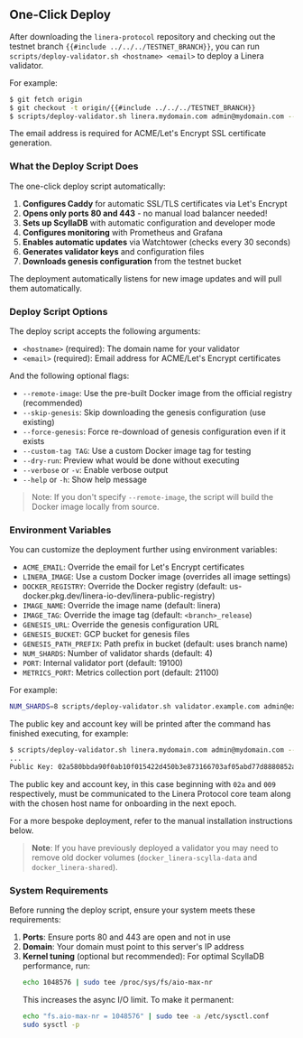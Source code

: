 ## One-Click Deploy

After downloading the `linera-protocol` repository and checking out the testnet
branch `{{#include ../../../TESTNET_BRANCH}}`, you can run
`scripts/deploy-validator.sh <hostname> <email>` to deploy a Linera validator.

For example:

```bash
$ git fetch origin
$ git checkout -t origin/{{#include ../../../TESTNET_BRANCH}}
$ scripts/deploy-validator.sh linera.mydomain.com admin@mydomain.com --remote-image
```

The email address is required for ACME/Let's Encrypt SSL certificate generation.

### What the Deploy Script Does

The one-click deploy script automatically:

1. **Configures Caddy** for automatic SSL/TLS certificates via Let's Encrypt
2. **Opens only ports 80 and 443** - no manual load balancer needed!
3. **Sets up ScyllaDB** with automatic configuration and developer mode
4. **Configures monitoring** with Prometheus and Grafana
5. **Enables automatic updates** via Watchtower (checks every 30 seconds)
6. **Generates validator keys** and configuration files
7. **Downloads genesis configuration** from the testnet bucket

The deployment automatically listens for new image updates and will pull them
automatically.

### Deploy Script Options

The deploy script accepts the following arguments:
- `<hostname>` (required): The domain name for your validator
- `<email>` (required): Email address for ACME/Let's Encrypt certificates

And the following optional flags:
- `--remote-image`: Use the pre-built Docker image from the official registry (recommended)
- `--skip-genesis`: Skip downloading the genesis configuration (use existing)
- `--force-genesis`: Force re-download of genesis configuration even if it exists
- `--custom-tag TAG`: Use a custom Docker image tag for testing
- `--dry-run`: Preview what would be done without executing
- `--verbose` or `-v`: Enable verbose output
- `--help` or `-h`: Show help message

> Note: If you don't specify `--remote-image`, the script will build the Docker image locally from source.

### Environment Variables

You can customize the deployment further using environment variables:

- `ACME_EMAIL`: Override the email for Let's Encrypt certificates
- `LINERA_IMAGE`: Use a custom Docker image (overrides all image settings)
- `DOCKER_REGISTRY`: Override the Docker registry (default: us-docker.pkg.dev/linera-io-dev/linera-public-registry)
- `IMAGE_NAME`: Override the image name (default: linera)
- `IMAGE_TAG`: Override the image tag (default: `<branch>_release`)
- `GENESIS_URL`: Override the genesis configuration URL
- `GENESIS_BUCKET`: GCP bucket for genesis files
- `GENESIS_PATH_PREFIX`: Path prefix in bucket (default: uses branch name)
- `NUM_SHARDS`: Number of validator shards (default: 4)
- `PORT`: Internal validator port (default: 19100)
- `METRICS_PORT`: Metrics collection port (default: 21100)

For example:
```bash
NUM_SHARDS=8 scripts/deploy-validator.sh validator.example.com admin@example.com --remote-image
```

The public key and account key will be printed after the command has finished
executing, for example:

```bash
$ scripts/deploy-validator.sh linera.mydomain.com admin@mydomain.com --remote-image
...
Public Key: 02a580bbda90f0ab10f015422d450b3e873166703af05abd77d8880852a3504e4d,009b2ecc5d39645e81ff01cfe4ceeca5ec207d822762f43b35ef77b2367666a7f8
```

The public key and account key, in this case beginning with `02a` and `009`
respectively, must be communicated to the Linera Protocol core team along with
the chosen host name for onboarding in the next epoch.

For a more bespoke deployment, refer to the manual installation instructions
below.

> **Note**: If you have previously deployed a validator you may need to remove old
> docker volumes (`docker_linera-scylla-data` and `docker_linera-shared`).

### System Requirements

Before running the deploy script, ensure your system meets these requirements:

1. **Ports**: Ensure ports 80 and 443 are open and not in use
2. **Domain**: Your domain must point to this server's IP address
3. **Kernel tuning** (optional but recommended): For optimal ScyllaDB performance, run:
   ```bash
   echo 1048576 | sudo tee /proc/sys/fs/aio-max-nr
   ```
   This increases the async I/O limit. To make it permanent:
   ```bash
   echo "fs.aio-max-nr = 1048576" | sudo tee -a /etc/sysctl.conf
   sudo sysctl -p
   ```
